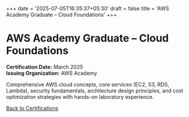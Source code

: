 +++
date = '2025-07-05T16:35:37+05:30'
draft = false
title = 'AWS Academy Graduate – Cloud Foundations'
+++

# AWS Academy Graduate – Cloud Foundations

**Certification Date:** March 2025  
**Issuing Organization:** AWS Academy

Comprehensive AWS cloud concepts, core services (EC2, S3, RDS, Lambda), security fundamentals, architecture design principles, and cost optimization strategies with hands-on laboratory experience.

[Back to Certifications](/certifications/)
